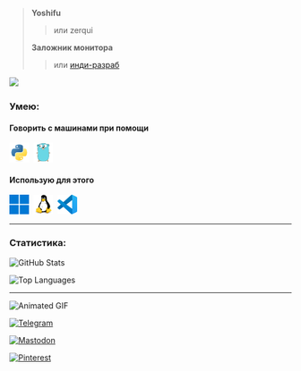 >__Yoshifu__
>> или zerqui
>
>__Заложник монитора__
>> или [инди-разраб](https://telegra.ph/Indi-razrabotchik-03-21)

<div id="header">
  <img src="https://media0.giphy.com/media/v1.Y2lkPTc5MGI3NjExM2RsaGlvZ3hxbzNlNXM0MjUyM2p0ZXJteTN2cnVvZDhmc3QwY2QwNiZlcD12MV9pbnRlcm5hbF9naWZfYnlfaWQmY3Q9cw/eMBuQb8FaRm2boCG5i/giphy.gif" width="200"/>
</div>

### Умею:
#### Говорить с машинами при помощи <div>
  <img src="https://github.com/devicons/devicon/blob/master/icons/python/python-original.svg" title="Python" alt="Python" width="35" height="35"/>&nbsp;
  <img src="https://github.com/devicons/devicon/blob/master/icons/go/go-original.svg" title="Golang" alt="Golang" width="35" height="35"/>&nbsp;
</div>

#### Использую для этого 
<div>
  <img src="https://github.com/devicons/devicon/blob/master/icons/windows11/windows11-original.svg" title="Windows11" alt="Windows11" width="35" height="35"/>&nbsp;
  <img src="https://github.com/devicons/devicon/blob/master/icons/linux/linux-original.svg" title="Linux" alt="Linux" width="35" height="35"/>&nbsp;
  <img src="https://github.com/devicons/devicon/blob/master/icons/vscode/vscode-original.svg" title="VSCode" alt="VSCode" width="35" height="35"/>&nbsp;
</div>

---

### Cтатистика:
![GitHub Stats](https://github-readme-stats.vercel.app/api?username=zerqui&show_icons=true&theme=blue_navy)

![Top Languages](https://github-readme-stats.vercel.app/api/top-langs/?username=zerqui&layout=compact&theme=blue_navy)

---


![Animated GIF](https://media2.giphy.com/media/v1.Y2lkPTc5MGI3NjExdGhpczczemh6Z293ZWFibW93djgxOGZhd3YzenJrZmZnMnlpYjhhOSZlcD12MV9pbnRlcm5hbF9naWZfYnlfaWQmY3Q9cw/8DvRrE3heEFcY95Jih/giphy.gif)

[![Telegram](https://img.shields.io/badge/Telegram-black?style=flat-square&logo=Telegram)](https://t.me/yaysgx)

[![Mastodon](https://img.shields.io/badge/Mastodon-black?style=flat-square&logo=Mastodon)](https://infosec.exchange/@sxinoby)

[![Pinterest](https://img.shields.io/badge/Pinterest-black?style=flat-square&logo=Pinterest)](https://ru.pinterest.com/xxxzerqui/)
